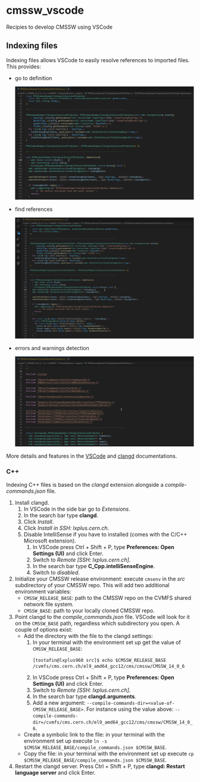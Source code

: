 # cmssw_vscode
Recipies to develop CMSSW using VSCode

## Indexing files
Indexing files allows VSCode to easily resolve references to imported files. This provides:
- go to definition

    ![Go to definition](./static/go_to_def.gif "Go to definition")

- find references

    ![Find references](./static/find_references.gif "Find references")

- errors and warnings detection

    ![Errors and warnings detection](./static/errors_and_warnings.gif "Errors and warnings detection")

More details and features in the [VSCode](https://code.visualstudio.com/docs/editor/editingevolved#_go-to-definition) and [clangd](https://clangd.llvm.org/features) documentations.

### C++
Indexing C++ files is based on the *clangd* extension alongside a *compile-commands.json* file.
1. Install clangd.
    1. In VSCode in the side bar go to *Extensions*.
    2. In the search bar type **clangd**.
    3. Click *Install*.
    4. Click *Install in SSH: lxplus.cern.ch*.
    5. Disable IntelliSense if you have to installed (comes with the C/C++ Microsoft extension).
        1. In VSCode press Ctrl + Shift + P, type **Preferences: Open Settings (UI)** and click Enter.
        2. Switch to *Remote [SSH: lxplus.cern.ch]*.
        3. In the search bar type **C_Cpp.intelliSenseEngine**.
        4. Switch to *disabled*.
2. Initialize your CMSSW release environment: execute `cmsenv` in the *src* subdirectory of your CMSSW repo. This will add two additional environment variables:
    - `CMSSW_RELEASE_BASE`: path to the CMSSW repo on the CVMFS shared network file system.
    - `CMSSW_BASE`: path to your locally cloned CMSSW repo.
3. Point clangd to the *compile_commands.json* file. VSCode will look for it on the `CMSSW_BASE` path, regardless which subdirectory you open. A couple of options exist:
    - Add the directory with the file to the clangd settings:
        1. In your terminal with the environment set up get the value of `CMSSW_RELEASE_BASE`:
            ```
            [tostafin@lxplus960 src]$ echo $CMSSW_RELEASE_BASE
            /cvmfs/cms.cern.ch/el9_amd64_gcc12/cms/cmssw/CMSSW_14_0_6
            ```
        2. In VSCode press Ctrl + Shift + P, type **Preferences: Open Settings (UI)** and click Enter.
        3. Switch to *Remote [SSH: lxplus.cern.ch]*.
        4. In the search bar type **clangd.arguments**.
        5. Add a new argument: `--compile-commands-dir=<value-of-CMSSW_RELEASE_BASE>`. For instance using the value above: `--compile-commands-dir=/cvmfs/cms.cern.ch/el9_amd64_gcc12/cms/cmssw/CMSSW_14_0_6`.
    - Create a symbolic link to the file: in your terminal with the environment set up execute `ln -s $CMSSW_RELEASE_BASE/compile_commands.json $CMSSW_BASE`.
    - Copy the file: in your terminal with the environment set up execute `cp $CMSSW_RELEASE_BASE/compile_commands.json $CMSSW_BASE`.
4. Restart the clangd server. Press Ctrl + Shift + P, type **clangd: Restart language server** and click Enter.
